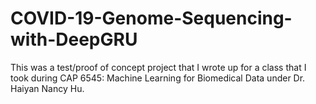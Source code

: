 # COVID-19-Genome-Sequencing-with-DeepGRU
This was a test/proof of concept project that I wrote up for a class that I took during CAP 6545: Machine Learning for Biomedical Data under Dr. Haiyan Nancy Hu. 
